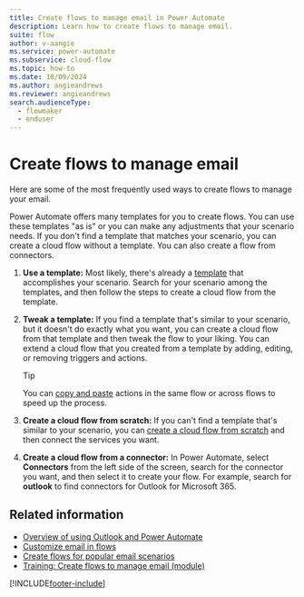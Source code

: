 ```yaml
---
title: Create flows to manage email in Power Automate
description: Learn how to create flows to manage email.
suite: flow
author: v-aangie
ms.service: power-automate
ms.subservice: cloud-flow
ms.topic: how-to
ms.date: 10/09/2024
ms.author: angieandrews
ms.reviewer: angieandrews
search.audienceType: 
  - flowmaker
  - enduser
---
```


# Create flows to manage email

Here are some of the most frequently used ways to create flows to manage your email.

 Power Automate offers many templates for you to create flows. You can use these templates "as is" or you can make any adjustments that your scenario needs. If you don't find a template that matches your scenario, you can create a cloud flow without a template. You can also create a flow from connectors.

1. **Use a template:** Most likely, there's already a [template](https://make.powerautomate.com/templates/) that accomplishes your scenario. Search for your scenario among the templates, and then follow the steps to create a cloud flow from the template.

1. **Tweak a template:** If you find a template that's similar to your scenario, but it doesn't do exactly what you want, you can create a cloud flow from that template and then tweak the flow to your liking. You can extend a cloud flow that you created from a template by adding, editing, or removing triggers and actions.

    > [!TIP]
    > You can [copy and paste](./multi-step-logic-flow.md#copy-and-paste-actions) actions in the same flow or across flows to speed up the process.

1. **Create a cloud flow from scratch:** If you can't find a template that's similar to your scenario, you can [create a cloud flow from scratch](./get-started-logic-flow.md) and then connect the services you want.

1. **Create a cloud flow from a connector:** In Power Automate, select **Connectors** from the left side of the screen, search for the connector you want, and then select it to create your flow. For example, search for **outlook** to find connectors for Outlook for Microsoft 365.

## Related information

- [Overview of using Outlook and Power Automate](email-overview.md)
- [Customize email in flows](email-customization.md)
- [Create flows for popular email scenarios](email-top-scenarios.md)
- [Training: Create flows to manage email (module)](create-email-flows.md)

[!INCLUDE[footer-include](includes/footer-banner.md)]

